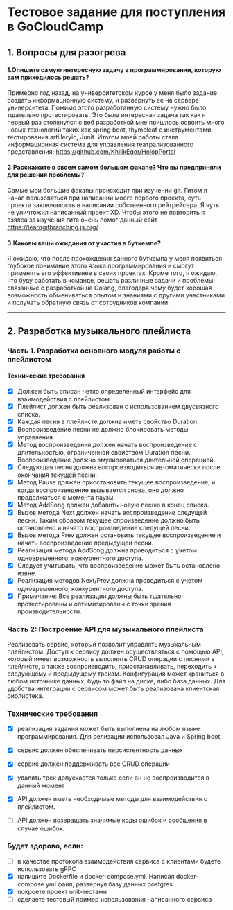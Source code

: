 # Тестовое задание для поступления в GoCloudCamp
 

## 1. Вопросы для разогрева

#### 1.**Опишите самую интересную задачу в программировании, которую вам приходилось решать?**
Примерно год назад, на университетском курсе у меня было задание создать информационную систему, и развернуть ее на сервере университета. Помимо этого разработанную систему нужно было тщательно протестировать. Это была интересная задача так как я первый раз столкнулся с веб разработкой мне пришлось освоить много новых технологий таких как spring boot, thymeleaf с инструментами тестирования artilleryio, Junit. Итогом моей работы стала информационная система для управления  театрализованного представления: https://github.com/KhilikEgor/HolopPortal

#### 2.**Расскажите о своем самом большом факапе? Что вы предприняли для решения проблемы?**
Самые мои большие факапы происходит при изучении git. Гитом я начал пользоваться при написании моего первого проекта, суть проекта заключалость в написании собственного рейтрейсера. Я чуть не уничтожил написанный проект XD. Чтобы этого не повторить я взялса за изучения гита очень помог данный сайт https://learngitbranching.js.org/
 
#### 3.**Каковы ваши ожидания от участия в буткемпе?**

Я ожидаю, что после прохождения данного буткемпа у меня появиться  глубокое понимание этого языка программирования и смогут применять его эффективнее в своих проектах. Кроме того, я ожидаю, что буду работать в команде, решать различные задачи и проблемы, связанные с разработкой на Golang, благодаря чему будет хорошая возможность обмениваться опытом и знаниями с другими участниками и получать обратную связь от сотрудников компании.

---

## 2. Разработка музыкального плейлиста

### Часть 1. Разработка основного модуля работы с плейлистом

#### Технические требования

 - [x] Должен быть описан четко определенный интерфейс для взаимодействия с плейлистом
 - [x] Плейлист должен быть реализован с использованием двусвязного списка.
 - [x] Каждая песня в плейлисте должна иметь свойство Duration.
 - [x] Воспроизведение песни не должно блокировать методы управления.
 - [x] Метод воспроизведения должен начать воспроизведение с длительностью, ограниченной свойством Duration песни. Воспроизведение должно эмулироваться длительной операцией.
 - [x] Следующая песня должна воспроизводиться автоматически после окончания текущей песни.
 - [x] Метод Pause должен приостановить текущее воспроизведение, и когда воспроизведение вызывается снова, оно должно продолжаться с момента паузы.
 - [x] Метод AddSong должен добавить новую песню в конец списка.
 - [x] Вызов метода Next должен начать воспроизведение следущей песни. Таким образом текущее спроизведение должно быть остановлено и начато воспроизведение следущей песни.
 - [x] Вызов метода Prev должен остановить текущее воспроизведение и начать воспроизведение предыдущей песни.
 - [x] Реализация метода AddSong должна проводиться с учетом одновременного, конкурентного доступа.
 - [x] Следует учитывать, что воспроизведение может быть остановлено извне. 
 - [x] Реализация методов Next/Prev должна проводиться с учетом одновременного, конкурентного доступа.
 - [x] Примечание: Все реализации должны быть тщательно протестированы и оптимизированы с точки зрения производительности.

### Часть 2: Построение API для музыкального плейлиста

Реализовать сервис, который позволит управлять музыкальным плейлистом. Доступ к сервису должен осуществляться с помощью API, который имеет возможность выполнять CRUD операции с песнями в плейлисте, а также воспроизводить, приостанавливать, переходить к следующему и предыдущему трекам. Конфигурация может храниться в любом источнике данных, будь то файл на диске, либо база данных. Для удобства интеграции с сервисом может быть реализована клиентская библиотека.

### Технические требования

- [x] реализация задания может быть выполнена на любом языке программирования. Для релизации использовал Java и Spring boot
- [x] сервис должен обеспечивать персистентность данных
- [x] сервис должен поддерживать все CRUD операции 
- [x] удалять трек допускается только если он не воспроизводится в данный момент
- [x] API должен иметь необходимые методы для взаимодействия с плейлистом.
- [ ] API должен возвращать значимые коды ошибок и сообщения в случае ошибок.


### Будет здорово, если:
- [ ] в качестве протокола взаимодействия сервиса с клиентами будете использовать gRPC
- [x] напишите Dockerfile и docker-compose.yml. Написал docker-compose.yml файл, развернул базу данных postgres
- [x] покроете проект unit-тестами
- [ ] сделаете тестовый пример использования написанного сервиса
